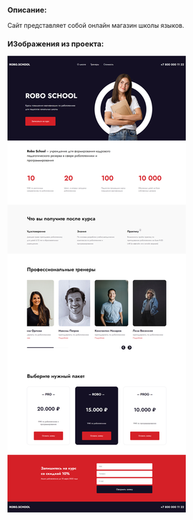 ### Описание:
Сайт представляет собой онлайн магазин школы языков.

### ИЗображения из проекта:
<img src="https://github.com/BoikoAnastasia/Portfolio_2024_AboutMe/blob/master/img/landing_page.png" >
